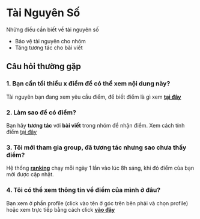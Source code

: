 # Tài Nguyên Số
Những điều cần biết về tài nguyên số
* Bảo vệ tài nguyên cho nhóm
* Tăng tương tác cho bài viết
## Câu hỏi thường gặp
### 1. Bạn cần tối thiểu x điểm để có thể xem nội dung này?
Tài nguyên bạn đang xem yêu cầu điểm, để biết điểm là gì xem **[tại đây](rank.md)**
### 2. Làm sao để có điểm?
Bạn hãy **tương tác** với **bài viết** trong nhóm để nhận điểm. Xem cách tính điểm [tại đây](rank.md#rule)
### 3. Tôi mới tham gia group, đã tương tác nhưng sao chưa thấy điểm?
Hệ thống **[ranking](rank.md)** chạy mỗi ngày 1 lần vào lúc 8h sáng, khi đó điểm của bạn mới được cập nhật.
### 4. Tôi có thể xem thông tin về điểm của mình ở đâu?
Bạn xem ở phần profile (click vào tên ở góc trên bên phải và chọn profile) hoặc xem trực tiếp bằng cách click **[vào đây](https://tainguyenso.net/profile)**
